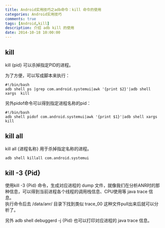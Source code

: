 ```yaml
---
title: Android实用技巧之adb命令：kill 命令的使用
categories: Android实用技巧
comments: true
tags: [Android,kill]
description: 介绍 adb kill 的使用
date: 2014-10-18 10:00:00
---
```


## kill

kill {pid} 可以杀掉指定PID的进程。    

为了方便，可以写成脚本来执行：    

```
#!/bin/bash
adb shell ps |grep com.android.systemui|awk '{print $2}'|adb shell xargs  kill
```

另外pidof命令可以得到指定进程名称的pid：

```
#!/bin/bash
adb shell pidof com.android.systemui|awk '{print $1}'|adb shell xargs  kill
```

## kill all

kill all {进程名称} 用于杀掉指定名称的进程。

```
adb shell killall com.android.systemui
```

## kill -3 {Pid}

使用kill -3 {Pid} 命令，生成对应进程的 dump 文件，就像我们在分析ANR时的那种信息，可以得到当前进程各个线程的调用栈信息、CPU使用等 java trace 信息。    
执行命令后去 /data/anr/ 目录下找到类似 trace_00     这种文件pull出来后就可以分析了。     

另外 adb shell debuggerd -j {Pid} 也可以打印对应进程的 java trace 信息。

